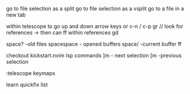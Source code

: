 <C-x> go to file selection as a split <C-v> go to file selection as a vsplit <C-t> go to a file in a new tab

within telescope to go up and down arrow keys or c-n / c-p
gr // look for references -> then can ff within references
gd

space? -old files
spacespace - opened buffers
space/ -current buffer ff

checkout kickstart.nvim lsp commands
]m - next selection
[m -previous selection

:telescope keymaps

learn quickfix list